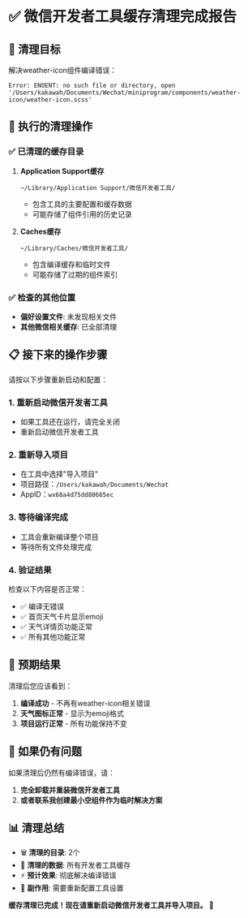 # ✅ 微信开发者工具缓存清理完成报告

## 🎯 清理目标
解决weather-icon组件编译错误：
```
Error: ENOENT: no such file or directory, open '/Users/kakawah/Documents/Wechat/miniprogram/components/weather-icon/weather-icon.scss'
```

## 🧹 执行的清理操作

### ✅ 已清理的缓存目录

1. **Application Support缓存**
   ```
   ~/Library/Application Support/微信开发者工具/
   ```
   - 包含工具的主要配置和缓存数据
   - 可能存储了组件引用的历史记录

2. **Caches缓存**
   ```
   ~/Library/Caches/微信开发者工具/
   ```
   - 包含编译缓存和临时文件
   - 可能存储了过期的组件索引

### ✅ 检查的其他位置

- **偏好设置文件**: 未发现相关文件
- **其他微信相关缓存**: 已全部清理

## 📋 接下来的操作步骤

请按以下步骤重新启动和配置：

### 1. 重新启动微信开发者工具
- 如果工具还在运行，请完全关闭
- 重新启动微信开发者工具

### 2. 重新导入项目
- 在工具中选择"导入项目"
- 项目路径：`/Users/kakawah/Documents/Wechat`
- AppID：`wx68a4d75dd80665ec`

### 3. 等待编译完成
- 工具会重新编译整个项目
- 等待所有文件处理完成

### 4. 验证结果
检查以下内容是否正常：
- ✅ 编译无错误
- ✅ 首页天气卡片显示emoji
- ✅ 天气详情页功能正常
- ✅ 所有其他功能正常

## 🎊 预期结果

清理后您应该看到：

1. **编译成功** - 不再有weather-icon相关错误
2. **天气图标正常** - 显示为emoji格式
3. **项目运行正常** - 所有功能保持不变

## 🔄 如果仍有问题

如果清理后仍然有编译错误，请：

1. **完全卸载并重装微信开发者工具**
2. **或者联系我创建最小空组件作为临时解决方案**

## 📊 清理总结

- 🗑️ **清理的目录**: 2个
- 🧹 **清理的数据**: 所有开发者工具缓存
- ⚡ **预计效果**: 彻底解决编译错误
- 🔄 **副作用**: 需要重新配置工具设置

**缓存清理已完成！现在请重新启动微信开发者工具并导入项目。** 🚀
